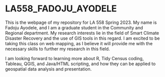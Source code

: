 # LA558_FADOJU_AYODELE
This is the webpage of my repository for LA 558 Spring 2023.
My name is Fadoju Ayodele, and I am a graduate student in the Community and Regional department. My research interests lie in the field of Smart Climate Disaster Recovery and the use of GIS tools in this regard. I am excited to be taking this class on web mapping, as I believe it will provide me with the necessary skills to further my research in this field.

I am looking forward to learning more about R, Tidy Census coding, Tableau, QGIS, and Java/HTML scripting, and how they can be applied to geospatial data analysis and presentation. 
